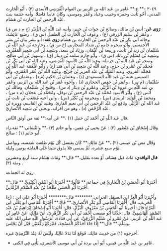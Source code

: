 ٣٠٤٩ -** ع:** عَامِر بن عَبد الله بن الزبير بن العوام الْقُرَشِي الأسدي (٣) ، أَبُو الْحَارِث المدني، أَخُو ثابت وحمزة وخبيب وعباد وعُمَر وموسى، وكَانَ عابدا فاضلا، وأمه حنتمة بنت عَبْد الرحمن بْن الحارث بْن هشام.

**رَوَى عَن:** أنس بْن مالك، وصالح بْن خوات بْن جبير، وأبيه عَبد اللَّهِ بْن الزُّبَيْر (خ م د س ق) ، وعُمَر بْن سليم الزرقي (ع) ، وعوف بْن الْحَارِث بْن الطفيل (س ق) ، رضيع عَائِشَة، وخاله أبي بكر بْن عَبْد الرحمن بْن الحارث بن هشام.**رَوَى عَنه:** أبو بشر بيان بْن بشر الأحمسي، وأَبُو صخرة جامع بْن شداد المحاربي (خ س ق) ، وخارجة بْن عَبد اللَّهِ بْن سُلَيْمان بْن زيد بْن ثابت، وربيعة بْن عُثْمَان، وزِيَاد بْن سعد، وسَعِيد بْن أَبي سَعِيد الْمَقْبُرِي، وسَعِيد بْن مُسْلِم بْن بانك (س ق) ، وأَبُو حازم سلمة بْن دينار (ق) ، وسهيل بْن أَبي صَالِح، وصخر بْن عَبد اللَّهِ بْن حرملة، وعبد اللَّه بْن الأسود الْقُرَشِي، وعبد الله بْن أَبي بَكْر بْن مُحَمَّد بْن عَمْرو بْن حزم، وعبد اللَّه بْن سَعِيد بْن أَبي هند (خ) ، وأَبُو عَلْقَمَة عَبد اللَّهِ بْن مُحَمَّد الفروي، وعبد الْمَلِك بْن عَبْد العزيز بْن جُرَيْج، وعُبَيد اللَّه بْن عُمَر العُمَري، وأَبُو العميس عتبة بْن عَبد اللَّهِ المسعودي (د) ، وعثمان بْن حَكِيم (م د) ، وعثمان بْن أَبي سُلَيْمان (م س) ، وعُمَر بْن حفص الحجازي (د) ، وأخوه عُمَر بْن عَبد الله بن الزبير، وعُمَر بن عَبد اللَّهِ بن عروة بْن الزُّبَيْر، وعَمْرو بْن دِينَار (د س) ، وفليح بْن سُلَيْمان، ومالك بْن أَنَس (ع) ، وأَبُو الأسود مُحَمَّد بْن عَبْد الرحمن بْن نوفل، ومُحَمَّد بْن عجلان (م د س) ، ومحمد بْن الْوَلِيد الزبيدي (س) ، ومخرمة بْن بُكَيْر (س) ، وابن أخيه مُصْعَب بْن ثابت بْن عَبد الله بْن الزُّبَيْر، ونَافِع بْن عَبْد الرحمن بْن أَبي نعيم القارئ، وهنيد بْن القاسم، ووبرة بْن عَبْد الرَّحْمَنِ (د) ، وهو من أقرانه، ويحيى بْن سَعِيد الأَنْصارِيّ.

قال عَبد اللَّهِ بْن أَحْمَد بْن حنبل (١) ،** عَن أبيه:** ثقة من أوثق النَّاس.

وَقَال إِسْحَاق بْن مَنْصُور (٢) : عَنْ يحيى بْن مَعِين، وأبو حاتم (٣) ،** والنَّسَائي:** ثقة.زاد أبو حاتم (١) : صالح.

وَقَال معن بْن عيسى (٢) ،** عَنْ مَالِك:** كَانَ يغتسل كُل يَوْم طلعت شمسه، ويواصل يَوْم سبع عشرة، ثُمَّ يمسي فلا يذوق شيئا حَتَّى القابلة يومين وليلة.

**قال الواقدي:** مَاتَ قبل هِشَام، أَوْ بعده بقليل،** قال:** ومَاتَ هِشَام سنة أربع وعشرين ومئة (٣) .

روى له الجماعة.

أَخْبَرَنَا أَبُو الْحَسَنِ بْنُ الْبُخَارِيِّ فِي جماعة،** قَالُوا:** أَخْبَرَنَا أَبُو اليُمْنِ الْكِنْدِيُّ،** قال:** أَخْبَرَنَا أَبُو الْحَسَنِ طَلْحَةُ بْنُ عَبْدِ السَّلامِ الرُّمَّانِيُّ.

(ح) : وأَخْبَرَنَا أَبُو الْعِزِّ ابن الصيقل الحراني،******** قال:******** أَخْبَرَنَا أَبُو علي ابن الْخَرِيفِ، قال: أَخْبَرَنَا الْقَاضِي أَبُو بَكْرٍ الأَنْصارِيّ،** قَالا:** أَخْبَرَنَا الْقَاضِي أبو يَعْلَى ابن الْفَرَّاءِ قال: أخبرنا أَبُو الْحَسَنِ بْنُ مَعْرُوفٍ الْبَزَّازُ، قال: أَخْبَرَنَا أَبُو إِسْحَاقَ إِبْرَاهِيمُ بْنُ عَبْدِ الصَّمَدِ الْهَاشِمِيُّ، قال: حَدَّثَنَا أَبُو مصعب أَحْمَد بْن أَبي بَكْر الزُّهْرِيّ، عَنْ مَالِكٍ، عَنْ عَامِرِ بْن عَبد اللَّهِ بْن الزبير، عَنْ عَمْرو بْنِ سُلَيْمٍ الزُّرَقِيِّ، عَن أبي قتادة، أنرَسُول اللَّهِ صلى الله عليه وسَلَّمَ،** قال:** إِذَا جَاءَ أَحَدُكُمُ الْمَسْجِدَ، فَليْرَكَعْ رَكْعَتَيْنِ قَبْلَ أَنْ يَجْلِسَ.

أخرجوه (١) من حَدِيث مَالِك، فَوَقَعَ لَنَا بَدَلا عَالِيًا، ولَيْسَ لَهُ عِنْدَ التِّرْمِذِيّ غيره.

- عَامِر بن عَبد اللَّهِ بن قيس، أَبُو أبي بردة بْن أَبي موسى الأشعري، يَأْتِي فِي الكنى.